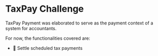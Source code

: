 # TaxPay Challenge
TaxPay Payment was elaborated to serve as the payment context of a system for accountants.

For now, the functionalities covered are:

* 🚧 Settle scheduled tax payments
